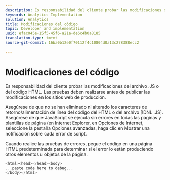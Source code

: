 ```yaml
---
description: Es responsabilidad del cliente probar las modificaciones del archivo .JS o del código HTML. Las pruebas deben realizarse antes de publicar las modificaciones en los sitios web de producción.
keywords: Analytics Implementation
solution: Analytics
title: Modificaciones del código
topic: Developer and implementation
uuid: efac045e-15f5-45f6-a21a-de6c4b0a8185
translation-type: tm+mt
source-git-commit: 16ba0b12e0f70112f4c10804d0a13c278388ecc2

---
```



# Modificaciones del código

Es responsabilidad del cliente probar las modificaciones del archivo .JS o del código HTML. Las pruebas deben realizarse antes de publicar las modificaciones en los sitios web de producción.

Asegúrese de que no se han eliminado ni alterado los caracteres de retorno/alimentación de línea del código del HTML o del archivo [!DNL .JS]. Asegúrese de que JavaScript se ejecuta sin errores en todas las páginas y plantillas de página (en Internet Explorer, en Opciones de Internet, seleccione la pestaña Opciones avanzadas, haga clic en Mostrar una notificación sobre cada error de script.

Cuando realice las pruebas de errores, pegue el código en una página HTML predeterminada para determinar si el error lo están produciendo otros elementos u objetos de la página.

```js
<html><head></head><body>
...paste code here to debug...
</body></html>
```


